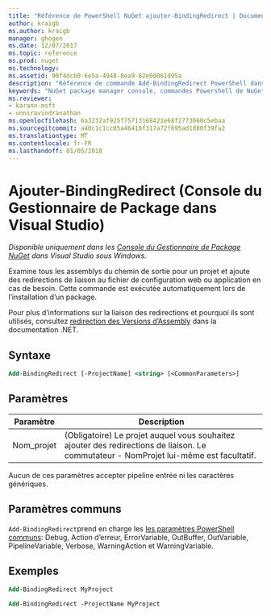 ```yaml
---
title: "Référence de PowerShell NuGet ajouter-BindingRedirect | Documents Microsoft"
author: kraigb
ms.author: kraigb
manager: ghogen
ms.date: 12/07/2017
ms.topic: reference
ms.prod: nuget
ms.technology: 
ms.assetid: 90f4dcb0-6e5a-4948-8ea9-62e0d061d95a
description: "Référence de commande Add-BindingRedirect PowerShell dans la Console du Gestionnaire de Package NuGet dans Visual Studio."
keywords: "NuGet package manager console, commandes Powershell de NuGet, référence NuGet Powershell, Add-BindingRedirect"
ms.reviewer:
- karann-msft
- unniravindranathan
ms.openlocfilehash: 6a3232af925f75713168421e68f2773060c5ebaa
ms.sourcegitcommit: a40c1c1cc05a46410f317a72f695ad1d80f39fa2
ms.translationtype: MT
ms.contentlocale: fr-FR
ms.lasthandoff: 01/05/2018
---
```

# <a name="add-bindingredirect-package-manager-console-in-visual-studio"></a>Ajouter-BindingRedirect (Console du Gestionnaire de Package dans Visual Studio)

*Disponible uniquement dans les [Console du Gestionnaire de Package NuGet](Package-Manager-Console.md) dans Visual Studio sous Windows.*

Examine tous les assemblys du chemin de sortie pour un projet et ajoute des redirections de liaison au fichier de configuration web ou application en cas de besoin. Cette commande est exécutée automatiquement lors de l’installation d’un package.

Pour plus d’informations sur la liaison des redirections et pourquoi ils sont utilisés, consultez [redirection des Versions d’Assembly](/dotnet/framework/configure-apps/redirect-assembly-versions) dans la documentation .NET.

## <a name="syntax"></a>Syntaxe

```ps
Add-BindingRedirect [-ProjectName] <string> [<CommonParameters>]
```

## <a name="parameters"></a>Paramètres

| Paramètre | Description |
| --- | --- |
| Nom_projet | (Obligatoire) Le projet auquel vous souhaitez ajouter des redirections de liaison. Le commutateur - NomProjet lui-même est facultatif. |

Aucun de ces paramètres accepter pipeline entrée ni les caractères génériques.

## <a name="common-parameters"></a>Paramètres communs

`Add-BindingRedirect`prend en charge les [les paramètres PowerShell communs](http://go.microsoft.com/fwlink/?LinkID=113216): Debug, Action d’erreur, ErrorVariable, OutBuffer, OutVariable, PipelineVariable, Verbose, WarningAction et WarningVariable.

## <a name="examples"></a>Exemples

```ps
Add-BindingRedirect MyProject

Add-BindingRedirect -ProjectName MyProject
```